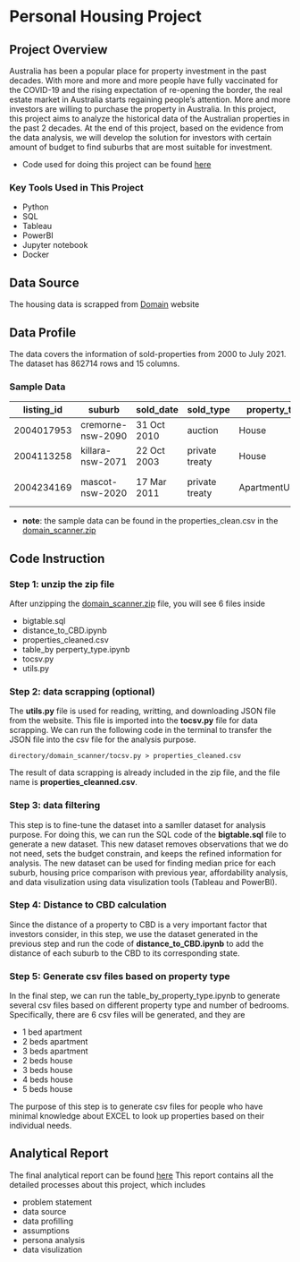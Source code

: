 # Personal Housing Project
## Project Overview
Australia has been a popular place for property investment in the past decades. With more and more and more people have fully vaccinated for the COVID-19 and the rising expectation of re-opening the border, the real estate market in Australia starts regaining people’s attention. More and more investors are willing to purchase the property in Australia. In this project, this project aims to analyze the historical data of the Australian properties in the past 2 decades. At the end of this project, based on the evidence from the data analysis, we will develop the solution for investors with certain amount of budget to find suburbs that are most suitable for investment. 

* Code used for doing this project can be found [here](https://github.com/GuoshuaiWang/housing_project/tree/master)

### Key Tools Used in This Project
* Python
* SQL
* Tableau
* PowerBI
* Jupyter notebook
* Docker

## Data Source

The housing data is scrapped from [Domain](https://www.domain.com.au/?mode=sold) website

## Data Profile

The data covers the information of sold-properties from 2000 to July 2021. The dataset has 862714 rows and 15 columns.

### Sample Data

| listing_id | suburb      | sold_date    | sold_type | property_type | is_rural      | price           | beds | baths | parking | land_size | address_lat | address_lng   | address_street       | rn       | 
|----------|-------------|---------------|----------|-------|-----------------|----------------|----------------------|----------------|-----------|------------|---------------|--------|-----------|-----------|
| 2004017953    | cremorne-nsw-2090 | 31 Oct 2010 | auction     |  House  | 1.0 | 1250000 | 3.0 | 15.0        | 2.0  | 85.0 | -33.8208771       | 151.231964         | 88 Macpherson St  | 1 |
| 2004113258    | killara-nsw-2071 | 22 Oct 2003 | private treaty     |  House  | 1.0 | 1445000 | 4.0 | 2.0  | 2.0  | 562.0 | -37.84444       | 145.120941         | 153 Station Street  | 1 |
| 2004234169    | mascot-nsw-2020 | 17 Mar 2011 | private treaty     |  ApartmentUnitFlat  | 1.0 | 445000 | 1.0 | 1.0        | 1.0  | | -33.9207039       | 151.189316        | 42/635 Gardeners Road  | 1 |

* **note**: the sample data can be found in the properties_clean.csv in the [domain_scanner.zip](https://github.com/GuoshuaiWang/housing_project/blob/master/domain_screener.zip)

## Code Instruction
### Step 1: unzip the zip file
After unzipping the [domain_scanner.zip](https://github.com/GuoshuaiWang/housing_project/blob/master/domain_screener.zip) file, you will see 6 files inside
* bigtable.sql
* distance_to_CBD.ipynb
* properties_cleaned.csv
* table_by perperty_type.ipynb
* tocsv.py
* utils.py

### Step 2: data scrapping (optional)
The **utils.py** file is used for reading, writting, and downloading JSON file from the website. This file is imported into the **tocsv.py** file for data scrapping. We can run the following code in the terminal to transfer the JSON file into the csv file for the analysis purpose.
```
directory/domain_scanner/tocsv.py > properties_cleaned.csv
```
The result of data scrapping is already included in the zip file, and the file name is **properties_cleanned.csv**.

### Step 3: data filtering
This step is to fine-tune the dataset into a samller dataset for analysis purpose. For doing this, we can run the SQL code of the **bigtable.sql** file to generate a new dataset. This new dataset removes observations that we do not need, sets the budget constrain, and  keeps the refined information for analysis. The new dataset can be used for finding median price for each suburb, housing price comparison with previous year, affordability analysis, and data visulization using data visulization tools (Tableau and PowerBI). 

### Step 4: Distance to CBD calculation
Since the distance of a property to CBD is a very important factor that investors consider, in this step, we use the dataset generated in the previous step and run the code of **distance_to_CBD.ipynb** to add the distance of each suburb to the CBD to its corresponding state. 

### Step 5: Generate csv files based on property type
In the final step, we can run the table_by_property_type.ipynb to generate several csv files based on different property type and number of bedrooms. Specifically, there are 6 csv files will be generated, and they are
* 1 bed apartment
* 2 beds apartment
* 3 beds apartment
* 2 beds house
* 3 beds house
* 4 beds house
* 5 beds house

The purpose of this step is to generate csv files for people who have minimal knowledge about EXCEL to look up properties based on their individual needs.

## Analytical Report
The final analytical report can be found [here](https://raw.githubusercontent.com/GuoshuaiWang/housing_project/master/2021-11-18-Project.pdf)
This report contains all the detailed processes about this project, which includes 
* problem statement
* data source
* data profilling
* assumptions 
* persona analysis
* data visulization
